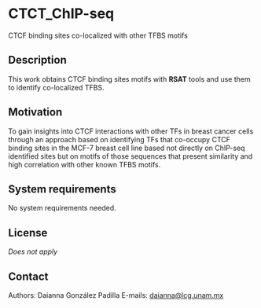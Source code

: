 # CTCT_ChIP-seq
CTCF binding sites co-localized with other TFBS motifs

## Description
This work obtains CTCF binding sites motifs with **RSAT** tools and use them to identify co-localized TFBS.

## Motivation
To gain insights into CTCF interactions with other TFs in breast cancer cells through an
approach based on identifying TFs that co-occupy CTCF binding sites in the MCF-7 breast cell line based
not directly on ChIP-seq identified sites but on motifs of those sequences that present similarity and high
correlation with other known TFBS motifs.

## System requirements
No system requirements needed.

## License
*Does not apply*

## Contact
Authors: Daianna González Padilla 
E-mails: daianna@lcg.unam.mx
